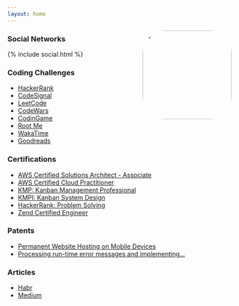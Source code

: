 ```yaml
---
layout: home
---
```


<img align="right" width="200" height="200" style="border-radius: 25%" src="https://avatars.githubusercontent.com/u/187856?s=460&v=4">

### Social Networks

{% include social.html %}

### Coding Challenges

* [HackerRank](https://hackerrank.com/sibprogrammer)
* [CodeSignal](https://app.codesignal.com/profile/sibprogrammer)
* [LeetCode](https://leetcode.com/sibprogrammer/)
* [CodeWars](https://www.codewars.com/users/sibprogrammer)
* [CodinGame](https://www.codingame.com/profile/09d6c11093a2b3acf048c2133f3a55700761133)
* [Root Me](https://www.root-me.org/SibProgrammer?lang=en)
* [WakaTime](https://wakatime.com/@sibprogrammer)
* [Goodreads](https://www.goodreads.com/review/list/158524207-alexey-yuzhakov?shelf=read&sort=date_read)

### Certifications

* [AWS Certified Solutions Architect - Associate](https://www.credly.com/badges/b990abb5-0e80-433f-b0e9-a458942f0dc0)
* [AWS Certified Cloud Practitioner](https://www.credly.com/badges/a174b140-ce4a-4f65-896d-c6322dad6420)
* [KMP: Kanban Management Professional](https://edu.kanban.university/user/51065/8/qualification-certificate)
* [KMPI: Kanban System Design](https://edu.kanban.university/user/51065/7114/13/certificate)
* [HackerRank: Problem Solving](https://www.hackerrank.com/certificates/ea2b40fd8fa5)
* [Zend Certified Engineer](http://www.zend.com/en/yellow-pages/ZEND004653)

### Patents

* [Permanent Website Hosting on Mobile Devices](https://patents.google.com/patent/US20180341661A1)
* [Processing run-time error messages and implementing...](https://patents.google.com/patent/US20160041866)

### Articles

* [Habr](https://habr.com/en/users/sibprogrammer/posts/)
* [Medium](https://sibprogrammer.medium.com/)

